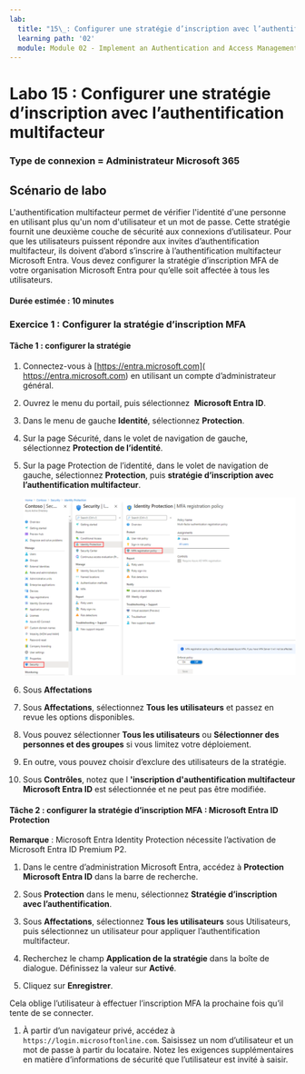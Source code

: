 ```yaml
---
lab:
  title: "15\_: Configurer une stratégie d’inscription avec l’authentification multifacteur"
  learning path: '02'
  module: Module 02 - Implement an Authentication and Access Management Solution
---
```


# Labo 15 : Configurer une stratégie d’inscription avec l’authentification multifacteur

### Type de connexion = Administrateur Microsoft 365

## Scénario de labo

L'authentification multifacteur permet de vérifier l'identité d'une personne en utilisant plus qu'un nom d'utilisateur et un mot de passe. Cette stratégie fournit une deuxième couche de sécurité aux connexions d’utilisateur. Pour que les utilisateurs puissent répondre aux invites d’authentification multifacteur, ils doivent d’abord s’inscrire à l’authentification multifacteur Microsoft Entra. Vous devez configurer la stratégie d’inscription MFA de votre organisation Microsoft Entra pour qu’elle soit affectée à tous les utilisateurs.

#### Durée estimée : 10 minutes

### Exercice 1 : Configurer la stratégie d’inscription MFA

#### Tâche 1 : configurer la stratégie

1. Connectez-vous à [https://entra.microsoft.com]( https://entra.microsoft.com) en utilisant un compte d’administrateur général.

2. Ouvrez le menu du portail, puis sélectionnez  **Microsoft Entra ID**.

3. Dans le menu de gauche **Identité**, sélectionnez **Protection**.

4. Sur la page Sécurité, dans le volet de navigation de gauche, sélectionnez **Protection de l’identité**.

5. Sur la page Protection de l’identité, dans le volet de navigation de gauche, sélectionnez **Protection**, puis **stratégie d’inscription avec l’authentification multifacteur**.

    ![Image de l’écran affichant la page Stratégie d’inscription MFA avec le chemin de navigation mis en surbrillance](./media/lp2-mod4-browse-to-mfa-registration-policy.png)

6. Sous **Affectations**

7. Sous **Affectations**, sélectionnez **Tous les utilisateurs** et passez en revue les options disponibles.

8. Vous pouvez sélectionner **Tous les utilisateurs** ou **Sélectionner des personnes et des groupes** si vous limitez votre déploiement.

9. En outre, vous pouvez choisir d’exclure des utilisateurs de la stratégie.

10. Sous **Contrôles**, notez que l **'inscription d'authentification multifacteur Microsoft Entra ID** est sélectionnée et ne peut pas être modifiée.


#### Tâche 2 : configurer la stratégie d’inscription MFA : Microsoft Entra ID Protection

**Remarque** : Microsoft Entra Identity Protection nécessite l’activation de Microsoft Entra ID Premium P2. 

1. Dans le centre d’administration Microsoft Entra, accédez à **Protection Microsoft Entra ID** dans la barre de recherche.

1. Sous **Protection** dans le menu, sélectionnez **Stratégie d’inscription avec l’authentification**.

1. Sous **Affectations**, sélectionnez **Tous les utilisateurs** sous Utilisateurs, puis sélectionnez un utilisateur pour appliquer l’authentification multifacteur.

1. Recherchez le champ **Application de la stratégie** dans la boîte de dialogue.  Définissez la valeur sur **Activé**.

1. Cliquez sur **Enregistrer**.

Cela oblige l’utilisateur à effectuer l’inscription MFA la prochaine fois qu’il tente de se connecter.

1. À partir d’un navigateur privé, accédez à `https://login.microsoftonline.com`. Saisissez un nom d’utilisateur et un mot de passe à partir du locataire.  Notez les exigences supplémentaires en matière d’informations de sécurité que l’utilisateur est invité à saisir.

